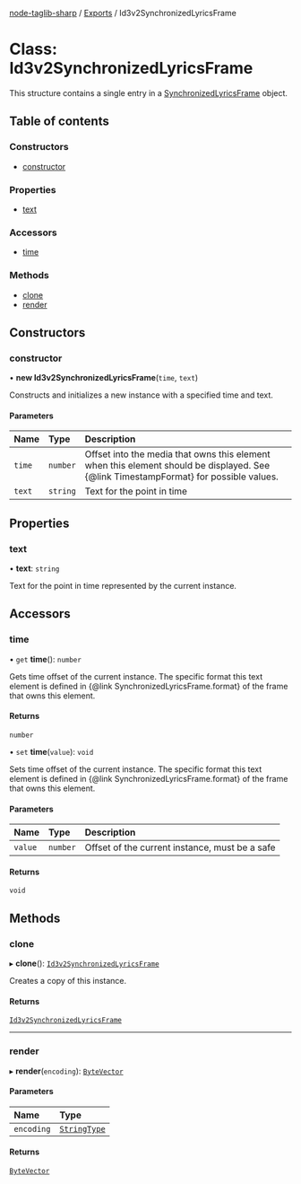 [node-taglib-sharp](../README.md) / [Exports](../modules.md) / Id3v2SynchronizedLyricsFrame

# Class: Id3v2SynchronizedLyricsFrame

This structure contains a single entry in a [SynchronizedLyricsFrame](../enums/Id3v2FrameClassType.md#synchronizedlyricsframe) object.

## Table of contents

### Constructors

- [constructor](Id3v2SynchronizedLyricsFrame.md#constructor)

### Properties

- [text](Id3v2SynchronizedLyricsFrame.md#text)

### Accessors

- [time](Id3v2SynchronizedLyricsFrame.md#time)

### Methods

- [clone](Id3v2SynchronizedLyricsFrame.md#clone)
- [render](Id3v2SynchronizedLyricsFrame.md#render)

## Constructors

### constructor

• **new Id3v2SynchronizedLyricsFrame**(`time`, `text`)

Constructs and initializes a new instance with a specified time and text.

#### Parameters

| Name | Type | Description |
| :------ | :------ | :------ |
| `time` | `number` | Offset into the media that owns this element when this element should be     displayed. See {@link TimestampFormat} for possible values. |
| `text` | `string` | Text for the point in time |

## Properties

### text

• **text**: `string`

Text for the point in time represented by the current instance.

## Accessors

### time

• `get` **time**(): `number`

Gets time offset of the current instance. The specific format this text element is defined
in {@link SynchronizedLyricsFrame.format} of the frame that owns this element.

#### Returns

`number`

• `set` **time**(`value`): `void`

Sets time offset of the current instance. The specific format this text element is defined
in {@link SynchronizedLyricsFrame.format} of the frame that owns this element.

#### Parameters

| Name | Type | Description |
| :------ | :------ | :------ |
| `value` | `number` | Offset of the current instance, must be a safe |

#### Returns

`void`

## Methods

### clone

▸ **clone**(): [`Id3v2SynchronizedLyricsFrame`](Id3v2SynchronizedLyricsFrame.md)

Creates a copy of this instance.

#### Returns

[`Id3v2SynchronizedLyricsFrame`](Id3v2SynchronizedLyricsFrame.md)

___

### render

▸ **render**(`encoding`): [`ByteVector`](ByteVector.md)

#### Parameters

| Name | Type |
| :------ | :------ |
| `encoding` | [`StringType`](../enums/StringType.md) |

#### Returns

[`ByteVector`](ByteVector.md)
